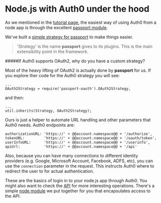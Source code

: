 # Node.js with Auth0 under the hood

As we mentioned in the [tutorial page](/nodejs-tutorial), the easiest way of using Auth0 from a node app is through the excellent [passport module](http://passportjs.org).

We've built a [simple strategy for passport](https://github.com/auth0/passport-auth0) to make things easier.

> 'Strategy' is the name __passport__ gives to its plugins. This is the main extensibility point in the framework.

#####If Auth0 supports OAuth2, why do you have a custom strategy?

Most of the heavy lifting of OAuth2 is actually done by __passport__ for us. If you explore ther code for the Auth0 strategy you will see:

    ...
    OAuth2Strategy = require('passport-oauth').OAuth2Strategy,

and then:

    ...
    util.inherits(Strategy, OAuth2Strategy);

Ours is just a helper to automate URL handling and other parameters that Auth0 needs. Auth0 endpoints are:


    authorizationURL: 'https://' + @@account.namespace@@ + '/authorize',
    tokenURL:         'https://' + @@account.namespace@@ + '/oauth/token',
    userInfoURL:      'https://' + @@account.namespace@@ + '/userinfo',
    apiUrl:           'https://' + @@account.namespace@@ + '/api'

Also, because you can have many connections to different identity providers (e.g. Google, Microsoft Account, Facebook, ADFS, etc), you can use the `connection` parameter in the request. This instructs Auth0 where to redirect the user to for actual authentication.

These are the basics of login in to your node.js app through Auth0. You might also want to check the [API](api-reference) for more interesting operations. There's a simple [node module](/node-auth0client) we put together for you that encapsulates access to the API.

